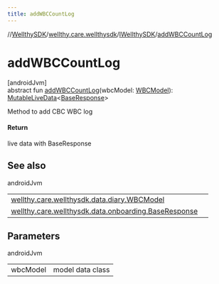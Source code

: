 ```yaml
---
title: addWBCCountLog
---
```

//[WellthySDK](../../../index.html)/[wellthy.care.wellthysdk](../index.html)/[IWellthySDK](index.html)/[addWBCCountLog](add-w-b-c-count-log.html)



# addWBCCountLog



[androidJvm]\
abstract fun [addWBCCountLog](add-w-b-c-count-log.html)(wbcModel: [WBCModel](../../wellthy.care.wellthysdk.data.diary/-w-b-c-model/index.html)): [MutableLiveData](https://developer.android.com/reference/kotlin/androidx/lifecycle/MutableLiveData.html)&lt;[BaseResponse](../../wellthy.care.wellthysdk.data.onboarding/-base-response/index.html)&gt;



Method to add CBC WBC log



#### Return



live data with BaseResponse



## See also


androidJvm

| | |
|---|---|
| [wellthy.care.wellthysdk.data.diary.WBCModel](../../wellthy.care.wellthysdk.data.diary/-w-b-c-model/index.html) |  |
| [wellthy.care.wellthysdk.data.onboarding.BaseResponse](../../wellthy.care.wellthysdk.data.onboarding/-base-response/index.html) |  |



## Parameters


androidJvm

| | |
|---|---|
| wbcModel | model data class |




